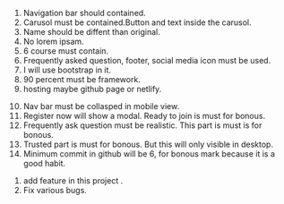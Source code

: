 01. Navigation bar should contained.
02. Carusol must be contained.Button and text inside the carusol.
03. Name should be diffent than original.
04. No lorem ipsam.
05. 6 course must contain.
06. Frequently asked question, footer, social media icon must be used. 
07. I will use bootstrap in it.
08. 90 percent must be framework.
09. hosting maybe github page or netlify.


<!-- For Bonous mark  -->
10. Nav bar must be collasped in mobile view.
11.  Register now will show a modal. Ready to join is must for bonous.
12. Frequently ask question must be realistic. This part is must is for bonous.
13. Trusted part is must for bonous. But this will only visible in desktop.
14. Minimum commit in github will be 6, for bonous mark because it is a good habit.
 

 <!-- ToDo work in future to master Boostrap  -->
 01. add feature in this project .
 02. Fix various bugs.